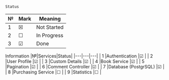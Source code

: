     Status                                                   
|№|Mark|Meaning|                                           
|---|---|---|
|  1 | &#x2612;  | Not Started |
|  2 | &#x2610;  | In Progress |
|  3 | &#x2611;  | Done |



   Information
|№|Services|Status|
|---|---|---|
|  1 |Authentication |&#x2611;  |
|  2 |User Profile |&#x2611;  |
|  3 |Custom Details |&#x2611;  |
|  4 |Book Service |&#x2611;  |
|  5 |Pagination |&#x2611;  |
|  6 |Comment Controller |&#x2611;  |
|  7 |Database (PostgrSQL) |&#x2611;  |
|  8 |Purchasing Service |&#x2610; |
|  9 |Statistics |&#x2610; |
